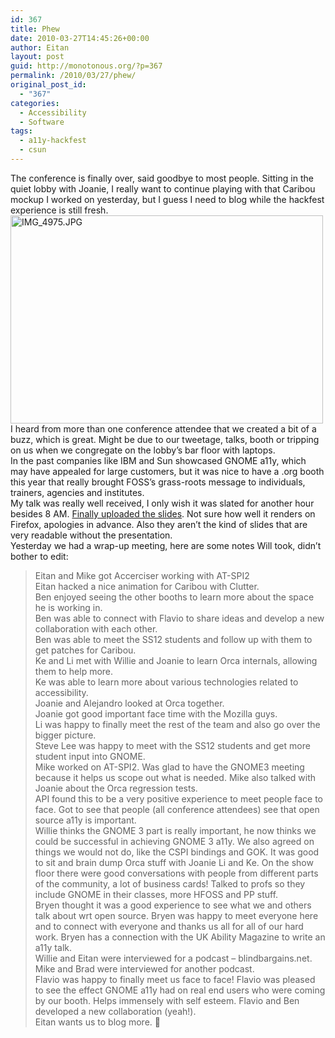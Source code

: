 ```yaml
---
id: 367
title: Phew
date: 2010-03-27T14:45:26+00:00
author: Eitan
layout: post
guid: http://monotonous.org/?p=367
permalink: /2010/03/27/phew/
original_post_id:
  - "367"
categories:
  - Accessibility
  - Software
tags:
  - a11y-hackfest
  - csun
---
```

The conference is finally over, said goodbye to most people. Sitting in the quiet lobby with Joanie, I really want to continue playing with that Caribou mockup I worked on yesterday, but I guess I need to blog while the hackfest experience is still fresh.  
[<img src="http://farm3.static.flickr.com/2294/2338566355_b87e5fb0b3.jpg" alt="IMG_4975.JPG" width="500" height="333" />](http://www.flickr.com/photos/mostlypictures/2338566355/ "IMG_4975.JPG by DoGooder, on Flickr")  
I heard from more than one conference attendee that we created a bit of a buzz, which is great. Might be due to our tweetage, talks, booth or tripping on us when we congregate on the lobby&#8217;s bar floor with laptops.  
In the past companies like IBM and Sun showcased GNOME a11y, which may have appealed for large customers, but it was nice to have a .org booth this year that really brought FOSS&#8217;s grass-roots message to individuals, trainers, agencies and institutes.  
My talk was really well received, I only wish it was slated for another hour besides 8 AM. [Finally uploaded the slides](http://people.gnome.org/~eitani/csun2010/ "Slidy slides"). Not sure how well it renders on Firefox, apologies in advance. Also they aren&#8217;t the kind of slides that are very readable without the presentation.  
Yesterday we had a wrap-up meeting, here are some notes Will took, didn&#8217;t bother to edit:

> Eitan and Mike got Accerciser working with AT-SPI2  
> Eitan hacked a nice animation for Caribou with Clutter.  
> Ben enjoyed seeing the other booths to learn more about the space he is working in.  
> Ben was able to connect with Flavio to share ideas and develop a new collaboration with each other.  
> Ben was able to meet the SS12 students and follow up with them to get patches for Caribou.  
> Ke and Li met with Willie and Joanie to learn Orca internals, allowing them to help more.  
> Ke was able to learn more about various technologies related to accessibility.  
> Joanie and Alejandro looked at Orca together.  
> Joanie got good important face time with the Mozilla guys.  
> Li was happy to finally meet the rest of the team and also go over the bigger picture.  
> Steve Lee was happy to meet with the SS12 students and get more student input into GNOME.  
> Mike worked on AT-SPI2. Was glad to have the GNOME3 meeting because it helps us scope out what is needed. Mike also talked with Joanie about the Orca regression tests.  
> API found this to be a very positive experience to meet people face to face. Got to see that people (all conference attendees) see that open source a11y is important.  
> Willie thinks the GNOME 3 part is really important, he now thinks we could be successful in achieving GNOME 3 a11y. We also agreed on things we would not do, like the CSPI bindings and GOK. It was good to sit and brain dump Orca stuff with Joanie Li and Ke. On the show floor there were good conversations with people from different parts of the community, a lot of business cards! Talked to profs so they include GNOME in their classes, more HFOSS and PP stuff.  
> Bryen thought it was a good experience to see what we and others talk about wrt open source. Bryen was happy to meet everyone here and to connect with everyone and thanks us all for all of our hard work. Bryen has a connection with the UK Ability Magazine to write an a11y talk.  
> Willie and Eitan were interviewed for a podcast &#8211; blindbargains.net.  
> Mike and Brad were interviewed for another podcast.  
> Flavio was happy to finally meet us face to face! Flavio was pleased to see the effect GNOME a11y had on real end users who were coming by our booth. Helps immensely with self esteem. Flavio and Ben developed a new collaboration (yeah!).  
> Eitan wants us to blog more. 🙂